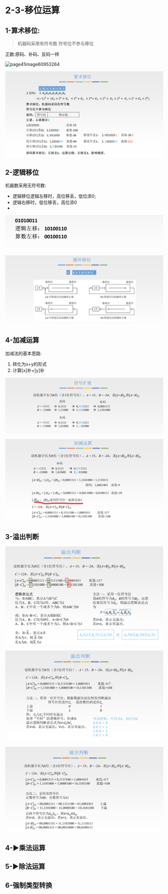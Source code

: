 # 2-3-移位运算

## 1-算术移位:

> 机器码采用有符号数 符号位不参与移位

正数:原码、补码、反码一样

![page41image60953264](blob:https://app.gitbook.com/fa861d93-670a-45e2-a0b2-e2995685de81)

![](../../.gitbook/assets/image%20%28319%29.png)

## 2-逻辑移位

机器数采用无符号数:

* 逻辑移位逻辑左移时，高位移丢，低位添0;
* 逻辑右移时，低位移丢，高位添0
* 
![](../../.gitbook/assets/image%20%2896%29.png)

![](../../.gitbook/assets/image%20%2874%29.png)

## 4-加减运算

加减法的基本思路:

1. 转化为x+y的形式
2. 计算\[x\]补+\[y\]补

![](../../.gitbook/assets/image%20%28259%29.png)

![](../../.gitbook/assets/image%20%28337%29.png)

## 3-溢出判断

![](../../.gitbook/assets/image%20%28120%29.png)

![](../../.gitbook/assets/image%20%28151%29.png)

![](../../.gitbook/assets/image%20%2886%29.png)

## 4-▶乘法运算

## 5-▶除法运算

## 6-强制类型转换



